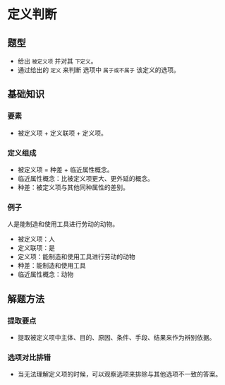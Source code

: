 # 定义判断

## 题型

* 给出 `被定义项` 并对其 `下定义`。
* 通过给出的 `定义` 来判断 选项中 `属于或不属于` 该定义的选项。

## 基础知识

### 要素

* 被定义项 + 定义联项 + 定义项。

### 定义组成

* 被定义项 = 种差 + 临近属性概念。
* 临近属性概念：比被定义项更大、更外延的概念。
* 种差：被定义项与其他同种属性的差别。

### 例子

人是能制造和使用工具进行劳动的动物。

* 被定义项：人
* 定义联项：是
* 定义项：能制造和使用工具进行劳动的动物
* 种差：能制造和使用工具
* 临近属性概念：动物

## 解题方法

### 提取要点

* 提取被定义项中主体、目的、原因、条件、手段、结果来作为辨别依据。

### 选项对比排错

* 当无法理解定义项的时候，可以观察选项来排除与其他选项不一致的答案。